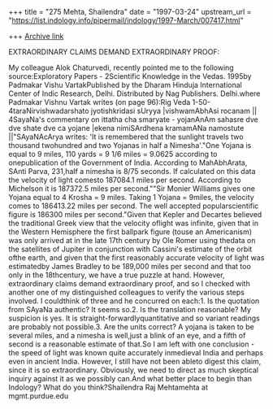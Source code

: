 +++
title = "275 Mehta, Shailendra"
date = "1997-03-24"
upstream_url = "https://list.indology.info/pipermail/indology/1997-March/007417.html"

+++
[Archive link](https://list.indology.info/pipermail/indology/1997-March/007417.html)

EXTRAORDINARY CLAIMS DEMAND EXTRAORDINARY PROOF:


My colleague Alok Chaturvedi, recently pointed me to the following
source:Exploratory Papers - 2Scientific Knowledge in the Vedas. 1995by
Padmakar Vishu VartakPublished by the Dharam Hinduja International
Center of Indic Research, Delhi. Distributed by Nag Publishers.
Delhi.where Padmakar Vishnu Vartak writes (on page 96):Rig Veda
1-50-4taraNirvishwadarshato jyotishkridasi sUryya |vishwamAbhAsi rocanam
|| 4SayaNa's commentary on ittatha cha smaryate - yojanAnAm sahasre dve
dve shate dve ca yojane |ekena nimiSArdhena kramamANa namostute
||"SAyaNAcArya writes: 'It is remembered that the sunlight travels two
thousand twohundred and two Yojanas in half a Nimesha'."One Yojana is
equal to 9 miles, 110 yards = 9 1/6 miles = 9.0625 according to
onepublication of the Government of India. According to MahAbhArata,
SAnti Parva, 231,half a nimesha is 8/75 seconds. If calculated on this
data the velocity of light comesto 187084.1 miles per second. According
to Michelson it is 187372.5 miles per second.""Sir Monier Williams gives
one Yojana equal to 4 Krosha = 9 miles. Taking 1 Yojana = 9miles, the
velocity comes to 186413.22 miles per second. The well accepted
popularscientific figure is 186300 miles per second."Given that Kepler
and Decartes believed the traditional Greek view that the velocity
oflight was infinite, given that in the Western Hemisphere the first
ballpark figure (touse an Americanism) was only arrived at in the late
17th century by Ole Romer using thedata on the satellites of Jupiter in
conjunction with Cassini's estimate of the orbit ofthe earth, and given
that the first reasonably accurate velocity of light was estimatedby
James Bradley to be 189,000 miles per second and that too only in the
18thcentury, we have a true puzzle at hand. However, extraordinary
claims demand extraordinary proof, and so I checked with another one of
my distinguished colleagues to verify the various steps involved. I
couldthink of three and he concurred on each:1. Is the quotation from
SAyaNa authentic? It seems so.2. Is the translation reasonable? My
suspicion is yes. It is straight-forwardlyquantitative and so variant
readings are probably not possible.3. Are the units correct? A yojana is
taken to be several miles, and a nimesha is well,just a blink of an eye,
and a fifth of second is a reasonable estimate of that.So I am left with
one conclusion - the speed of light was known quite accurately
inmedieval India and perhaps even in ancient India. However, I still
have not been ableto digest this claim, since it is so extraordinary.
Obviously, we need to direct as much skeptical inquiry against it as we
possibly can.And what better place to begin than Indology? What do you
think?Shailendra Raj Mehtamehta at mgmt.purdue.edu




